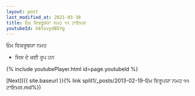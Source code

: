 ```yaml
---
layout: post
last_modified_at: 2021-03-30
title: ਓਮ ਵਿਕਰੂਥਯਾ ਨਮਹ ੧੧ ਟਾਇਮਸ
youtubeId: h6TovydB5Yg
---
```

 
 
 ਓਮ ਵਿਕਰੂਥਯਾ ਨਮਹ  
 
 -  ਜਿਸ ਦੇ ਕਈ ਰੂਪ ਹਨ 
 
  
 
  
 
 
 
 
 
 


{% include youtubePlayer.html id=page.youtubeId %}
 
[Next]({{ site.baseurl }}{% link  split1/_posts/2013-02-19-ਓਮ ਵਿਰੂਪਯਾ ਨਮਹ ੧੧ ਟਾਇਮਸ.md%})
 

